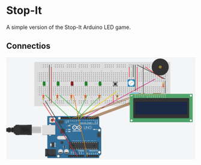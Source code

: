 # Stop-It
A simple version of the Stop-It Arduino LED game.

## Connectios
![alt tag](https://github.com/marianodato/Stop-It/blob/master/img/Connections.png)


